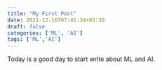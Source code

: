 ```yaml
---
title: "My First Post"
date: 2021-12-16T07:41:34+03:30
draft: false
categories: ['ML', 'AI']
tags: ['ML','AI']
---
```


Today is a good day to start write about ML and AI.
